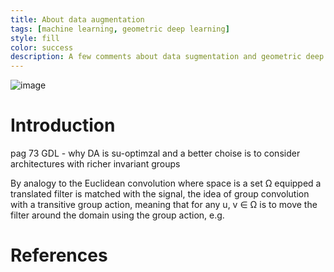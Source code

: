 ```yaml
---
title: About data augmentation
tags: [machine learning, geometric deep learning]
style: fill
color: success
description: A few comments about data sugmentation and geometric deep learning
---
```


![image](./image.png)

# Introduction

pag 73 GDL - why DA is su-optimzal and a better choise is to consider architectures with richer invariant groups

By analogy to the Euclidean convolution where
space is a set Ω equipped a translated filter is matched with the signal, the idea of group convolution
with a transitive group action,
meaning that for any u, v ∈ Ω is to move the filter around the domain using the group action, e.g.

# References
